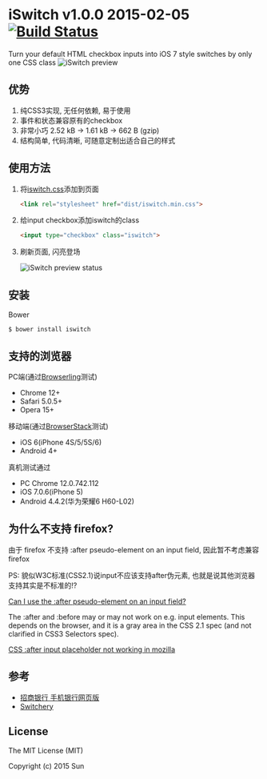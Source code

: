 # iSwitch v1.0.0 2015-02-05 [![Build Status](https://travis-ci.org/ufologist/iswitch.svg?branch=master)](https://travis-ci.org/ufologist/iswitch)
Turn your default HTML checkbox inputs into iOS 7 style switches by only one CSS class
![iSwitch preview](http://ufologist.github.io/iswitch/images/iswitch.gif "iSwitch preview")

## 优势
1. 纯CSS3实现, 无任何依赖, 易于使用
2. 事件和状态兼容原有的checkbox
3. 非常小巧 2.52 kB → 1.61 kB → 662 B (gzip)
4. 结构简单, 代码清晰, 可随意定制出适合自己的样式

## 使用方法
1. 将[iswitch.css](https://github.com/ufologist/iswitch/raw/master/dist/iswitch.min.css)添加到页面
    
    ```html
    <link rel="stylesheet" href="dist/iswitch.min.css">
    ```
2. 给input checkbox添加iswitch的class
    
    ```html
    <input type="checkbox" class="iswitch">
    ```
3. 刷新页面, 闪亮登场
    
    ![iSwitch preview status](http://ufologist.github.io/iswitch/images/iswitch-preview-status.png "iSwitch preview status")

## 安装
Bower
```shell
$ bower install iswitch
```

## 支持的浏览器
PC端(通过[Browserling](https://browserling.com)测试)
* Chrome 12+
* Safari 5.0.5+
* Opera 15+

移动端(通过[BrowserStack](http://www.browserstack.com/screenshots/b81dd1a9ed15689ba9dfb8174eaac189938b4977)测试)
* iOS 6(iPhone 4S/5/5S/6)
* Android 4+

真机测试通过
* PC Chrome 12.0.742.112
* iOS 7.0.6(iPhone 5)
* Android 4.4.2(华为荣耀6 H60-L02)

## 为什么不支持 firefox?
由于 firefox 不支持 :after pseudo-element on an input field, 因此暂不考虑兼容 firefox


PS: 貌似W3C标准(CSS2.1)说input不应该支持after伪元素, 也就是说其他浏览器支持其实是不标准的!?

[Can I use the :after pseudo-element on an input field?](http://stackoverflow.com/questions/2587669/can-i-use-the-after-pseudo-element-on-an-input-field)


The :after and :before may or may not work on e.g. input elements. This depends on the browser, and it is a gray area in the CSS 2.1 spec (and not clarified in CSS3 Selectors spec).

[CSS :after input placeholder not working in mozilla](http://stackoverflow.com/questions/12834939/css-after-input-placeholder-not-working-in-mozilla)

## 参考
* [招商银行 手机银行网页版](https://mobile.cmbchina.com/MobileHtml/Login/LoginA.aspx)
* [Switchery](http://abpetkov.github.io/switchery/)

## License
The MIT License (MIT)

Copyright (c) 2015 Sun